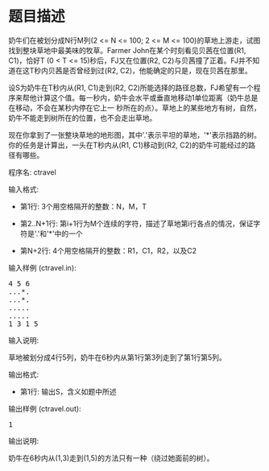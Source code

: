 # 题目描述


<p>
奶牛们在被划分成N行M列(2 &lt;= N &lt;= 100; 2 &lt;= M &lt;= 100)的草地上游走，试图找到整块草地中最美味的牧草。Farmer John在某个时刻看见贝茜在位置(R1, C1)，恰好T (0 &lt; T &lt;= 15)秒后，FJ又在位置(R2, C2)与贝茜撞了正着。FJ并不知道在这T秒内贝茜是否曾经到过(R2, C2)，他能确定的只是，现在贝茜在那里。
</p>
<p>
设S为奶牛在T秒内从(R1, C1)走到(R2, C2)所能选择的路径总数，FJ希望有一个程序来帮他计算这个值。每一秒内，奶牛会水平或垂直地移动1单位距离（奶牛总是在移动，不会在某秒内停在它上一 秒所在的点）。草地上的某些地方有树，自然，奶牛不能走到树所在的位置，也不会走出草地。
</p>
<p>
现在你拿到了一张整块草地的地形图，其中&#39;.&#39;表示平坦的草地，&#39;*&#39;表示挡路的树。你的任务是计算出，一头在T秒内从(R1, C1)移动到(R2, C2)的奶牛可能经过的路径有哪些。
</p>
<p>
程序名: ctravel
</p>
<p>
输入格式:
</p>
<ul>
<li>
第1行: 3个用空格隔开的整数：N，M，T
</li>
</ul>
<ul>
<li>
第2..N+1行: 第i+1行为M个连续的字符，描述了草地第i行各点的情况，保证字符是&#39;.&#39;和&#39;*&#39;中的一个
</li>
</ul>
<ul>
<li>
第N+2行: 4个用空格隔开的整数：R1，C1，R2，以及C2
</li>
</ul>
<p>
输入样例 (ctravel.in):
</p>
<pre>4 5 6
...*.
...*.
.....
.....
1 3 1 5
</pre>
<p>
输入说明:
</p>
<p>
草地被划分成4行5列，奶牛在6秒内从第1行第3列走到了第1行第5列。
</p>
<p>
输出格式:
</p>
<ul>
<li>
第1行: 输出S，含义如题中所述
</li>
</ul>
<p>
输出样例 (ctravel.out):
</p>
<pre>1
</pre>
<p>
输出说明:
</p>
<p>
奶牛在6秒内从(1,3)走到(1,5)的方法只有一种（绕过她面前的树）。
</p>
